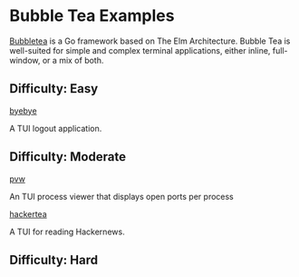 # Bubble Tea Examples

[Bubbletea](https://github.com/charmbracelet/bubbletea) is a Go framework based on The Elm Architecture. Bubble Tea is well-suited for simple and complex terminal applications, either inline, full-window, or a mix of both.

## Difficulty: Easy

[byebye](https://github.com/nkxxll/byebye.git)

A TUI logout application.

## Difficulty: Moderate

[pvw](https://github.com/allyring/pvw)

An TUI process viewer that displays open ports per process

[hackertea](https://github.com/KarolosLykos/hackertea)

A TUI for reading Hackernews.

## Difficulty: Hard
